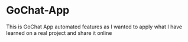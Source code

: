 # GoChat-App
This is GoChat App automated features as I wanted to apply what I have learned on a real project and share it online
